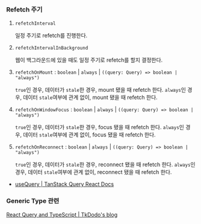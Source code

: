 ### Refetch 주기
1.  `refetchInterval`

    일정 주기로 refetch를 진행한다.

2.  `refetchIntervalInBackground`

    웹이 백그라운드에 있을 때도 일정 주기로 refetch를 할지 결정한다.

3.  `refetchOnMount` : `boolean` | `always` | `((query: Query) => boolean | "always")`

    `true`인 경우, 데이터가 `stale`한 경우, mount 됐을 때 refetch 한다.
    `always`인 경우, 데이터 `stale`여부에 관계 없이, mount 됐을 때 refetch 한다.

4.  `refetchOnWindowFocus` : `boolean` | `always` | `((query: Query) => boolean | "always")`

    `true`인 경우, 데이터가 `stale`한 경우, focus 됐을 때 refetch 한다.
    `always`인 경우, 데이터 `stale`여부에 관계 없이, focus 됐을 때 refetch 한다.

5.  `refetchOnReconnect` : `boolean` | `always` | `((query: Query) => boolean | "always")`

    `true`인 경우, 데이터가 `stale`한 경우, reconnect 됐을 때 refetch 한다.
    `always`인 경우, 데이터 `stale`여부에 관계 없이, reconnect 됐을 때 refetch 한다.

- [useQuery | TanStack Query React Docs](https://tanstack.com/query/latest/docs/framework/react/reference/useQuery)

### Generic Type 관련
[React Query and TypeScript | TkDodo's blog](https://tkdodo.eu/blog/react-query-and-type-script)

### 
